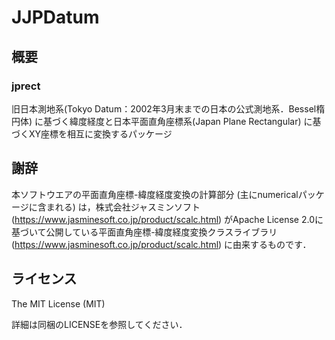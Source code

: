 JJPDatum
======
## 概要


### jprect
 旧日本測地系(Tokyo Datum：2002年3月末までの日本の公式測地系．Bessel楕円体) に基づく緯度経度と日本平面直角座標系(Japan Plane Rectangular) に基づくXY座標を相互に変換するパッケージ

## 謝辞
本ソフトウエアの平面直角座標-緯度経度変換の計算部分 (主にnumericalパッケージに含まれる) は，株式会社ジャスミンソフト (https://www.jasminesoft.co.jp/product/scalc.html) がApache License 2.0に基づいて公開している平面直角座標-緯度経度変換クラスライブラリ (https://www.jasminesoft.co.jp/product/scalc.html) に由来するものです．

## ライセンス
The MIT License (MIT)

詳細は同梱のLICENSEを参照してください．
